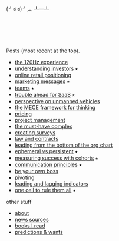 <br/>
<br/>

(╯ಠ ಠ)╯︵ ┻━┻

<br/>
<br/>
<br/>
<br/>

Posts (most recent at the top).

- [the 120Hz experience](docs/2021-10-18-the-120Hz-experience.md)
- [understanding investors](docs/2020-08-06-understanding-investors.md) ⭑
- [online retail positioning](docs/2020-04-29-online-retail-positioning.md)
- [marketing messages](docs/2019-03-12-marketing-messages.md) ⭑
- [teams](docs/2018-05-06-teams.md) ⭑
- [trouble ahead for SaaS](docs/2017-12-03-trouble-ahead-for-saas.md) ⭑
- [perspective on unmanned vehicles](docs/2017-02-25-perspective-on-unmanned-vehicles.md)
- [the MECE framework for thinking](docs/2016-05-16-the-MECE-framework-for-thinking.md)
- [pricing](docs/2016-04-23-pricing.md)
- [project management](docs/2016-04-17-project-management.md)
- [the must-have complex](docs/2015-08-31-the-must-have-complex.md)
- [creating surveys](docs/2015-07-26-creating-surveys.md)
- [law and contracts](docs/2015-06-19-law-and-contracts.md)
- [leading from the bottom of the org chart](docs/2015-04-22-leading-from-the-bottom-of-the-org-chart.md)
- [ephemeral vs persistent](docs/2015-04-19-ephemeral-vs-persistent-products.md) ⭑
- [measuring success with cohorts](docs/2015-04-08-measuring-success-with-cohorts.md) ⭑
- [communication principles](docs/2015-04-04-communication-principles.md) ⭑
- [be your own boss](docs/2015-03-24-be-your-own-boss.md)
- [pivoting](docs/2015-03-19-pivoting.md)
- [leading and lagging indicators](docs/2015-03-08-leading-and-lagging-indicators.md)
- [one cell to rule them all](docs/2014-12-21-one-cell-to-rule-them-all.md) ⭑

other stuff

- [about](docs/about.md)
- [news sources](docs/intro/news-sources.md)
- [books I read](docs/books.md)
- [predictions & wants](docs/predictions-and-wants.md)
